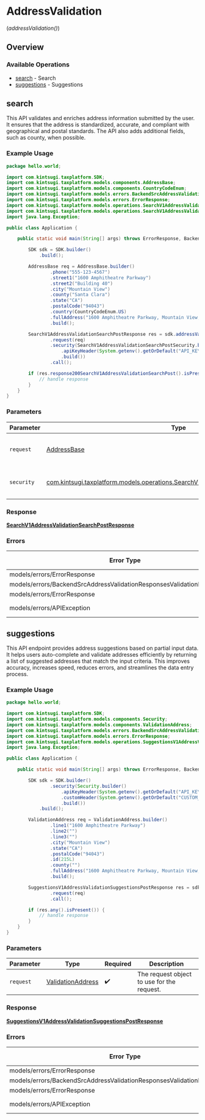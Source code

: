 # AddressValidation
(*addressValidation()*)

## Overview

### Available Operations

* [search](#search) - Search
* [suggestions](#suggestions) - Suggestions

## search

This API validates and enriches address information
    submitted by the user. It ensures that the address is standardized, accurate,
    and compliant with geographical and postal standards.
    The API also adds additional fields, such as county, when possible.

### Example Usage

<!-- UsageSnippet language="java" operationID="search_v1_address_validation_search_post" method="post" path="/v1/address_validation/search" -->
```java
package hello.world;

import com.kintsugi.taxplatform.SDK;
import com.kintsugi.taxplatform.models.components.AddressBase;
import com.kintsugi.taxplatform.models.components.CountryCodeEnum;
import com.kintsugi.taxplatform.models.errors.BackendSrcAddressValidationResponsesValidationErrorResponse;
import com.kintsugi.taxplatform.models.errors.ErrorResponse;
import com.kintsugi.taxplatform.models.operations.SearchV1AddressValidationSearchPostResponse;
import com.kintsugi.taxplatform.models.operations.SearchV1AddressValidationSearchPostSecurity;
import java.lang.Exception;

public class Application {

    public static void main(String[] args) throws ErrorResponse, BackendSrcAddressValidationResponsesValidationErrorResponse, ErrorResponse, Exception {

        SDK sdk = SDK.builder()
            .build();

        AddressBase req = AddressBase.builder()
                .phone("555-123-4567")
                .street1("1600 Amphitheatre Parkway")
                .street2("Building 40")
                .city("Mountain View")
                .county("Santa Clara")
                .state("CA")
                .postalCode("94043")
                .country(CountryCodeEnum.US)
                .fullAddress("1600 Amphitheatre Parkway, Mountain View, CA 94043")
                .build();

        SearchV1AddressValidationSearchPostResponse res = sdk.addressValidation().search()
                .request(req)
                .security(SearchV1AddressValidationSearchPostSecurity.builder()
                    .apiKeyHeader(System.getenv().getOrDefault("API_KEY_HEADER", ""))
                    .build())
                .call();

        if (res.response200SearchV1AddressValidationSearchPost().isPresent()) {
            // handle response
        }
    }
}
```

### Parameters

| Parameter                                                                                                                                                        | Type                                                                                                                                                             | Required                                                                                                                                                         | Description                                                                                                                                                      |
| ---------------------------------------------------------------------------------------------------------------------------------------------------------------- | ---------------------------------------------------------------------------------------------------------------------------------------------------------------- | ---------------------------------------------------------------------------------------------------------------------------------------------------------------- | ---------------------------------------------------------------------------------------------------------------------------------------------------------------- |
| `request`                                                                                                                                                        | [AddressBase](../../models/shared/AddressBase.md)                                                                                                                | :heavy_check_mark:                                                                                                                                               | The request object to use for the request.                                                                                                                       |
| `security`                                                                                                                                                       | [com.kintsugi.taxplatform.models.operations.SearchV1AddressValidationSearchPostSecurity](../../models/operations/SearchV1AddressValidationSearchPostSecurity.md) | :heavy_check_mark:                                                                                                                                               | The security requirements to use for the request.                                                                                                                |

### Response

**[SearchV1AddressValidationSearchPostResponse](../../models/operations/SearchV1AddressValidationSearchPostResponse.md)**

### Errors

| Error Type                                                                | Status Code                                                               | Content Type                                                              |
| ------------------------------------------------------------------------- | ------------------------------------------------------------------------- | ------------------------------------------------------------------------- |
| models/errors/ErrorResponse                                               | 401                                                                       | application/json                                                          |
| models/errors/BackendSrcAddressValidationResponsesValidationErrorResponse | 422                                                                       | application/json                                                          |
| models/errors/ErrorResponse                                               | 500                                                                       | application/json                                                          |
| models/errors/APIException                                                | 4XX, 5XX                                                                  | \*/\*                                                                     |

## suggestions

This API endpoint provides address suggestions based on
    partial input data. It helps users auto-complete and validate addresses efficiently
    by returning a list of suggested addresses that match the input criteria.
    This improves accuracy, increases speed, reduces errors,
    and streamlines the data entry process.

### Example Usage

<!-- UsageSnippet language="java" operationID="suggestions_v1_address_validation_suggestions_post" method="post" path="/v1/address_validation/suggestions" -->
```java
package hello.world;

import com.kintsugi.taxplatform.SDK;
import com.kintsugi.taxplatform.models.components.Security;
import com.kintsugi.taxplatform.models.components.ValidationAddress;
import com.kintsugi.taxplatform.models.errors.BackendSrcAddressValidationResponsesValidationErrorResponse;
import com.kintsugi.taxplatform.models.errors.ErrorResponse;
import com.kintsugi.taxplatform.models.operations.SuggestionsV1AddressValidationSuggestionsPostResponse;
import java.lang.Exception;

public class Application {

    public static void main(String[] args) throws ErrorResponse, BackendSrcAddressValidationResponsesValidationErrorResponse, ErrorResponse, Exception {

        SDK sdk = SDK.builder()
                .security(Security.builder()
                    .apiKeyHeader(System.getenv().getOrDefault("API_KEY_HEADER", ""))
                    .customHeader(System.getenv().getOrDefault("CUSTOM_HEADER", ""))
                    .build())
            .build();

        ValidationAddress req = ValidationAddress.builder()
                .line1("1600 Amphitheatre Parkway")
                .line2("")
                .line3("")
                .city("Mountain View")
                .state("CA")
                .postalCode("94043")
                .id(215L)
                .county("")
                .fullAddress("1600 Amphitheatre Parkway, Mountain View, CA 94043")
                .build();

        SuggestionsV1AddressValidationSuggestionsPostResponse res = sdk.addressValidation().suggestions()
                .request(req)
                .call();

        if (res.any().isPresent()) {
            // handle response
        }
    }
}
```

### Parameters

| Parameter                                                     | Type                                                          | Required                                                      | Description                                                   |
| ------------------------------------------------------------- | ------------------------------------------------------------- | ------------------------------------------------------------- | ------------------------------------------------------------- |
| `request`                                                     | [ValidationAddress](../../models/shared/ValidationAddress.md) | :heavy_check_mark:                                            | The request object to use for the request.                    |

### Response

**[SuggestionsV1AddressValidationSuggestionsPostResponse](../../models/operations/SuggestionsV1AddressValidationSuggestionsPostResponse.md)**

### Errors

| Error Type                                                                | Status Code                                                               | Content Type                                                              |
| ------------------------------------------------------------------------- | ------------------------------------------------------------------------- | ------------------------------------------------------------------------- |
| models/errors/ErrorResponse                                               | 401                                                                       | application/json                                                          |
| models/errors/BackendSrcAddressValidationResponsesValidationErrorResponse | 422                                                                       | application/json                                                          |
| models/errors/ErrorResponse                                               | 500                                                                       | application/json                                                          |
| models/errors/APIException                                                | 4XX, 5XX                                                                  | \*/\*                                                                     |